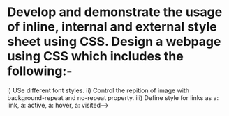 # Develop and demonstrate the usage of inline, internal and external style sheet using CSS. Design a webpage using CSS which includes the following:-
i) USe different font styles.
ii) Control the repition of image with background-repeat and no-repeat property.
iii) Define style for links as a: link, a: active, a: hover, a: visited-->
